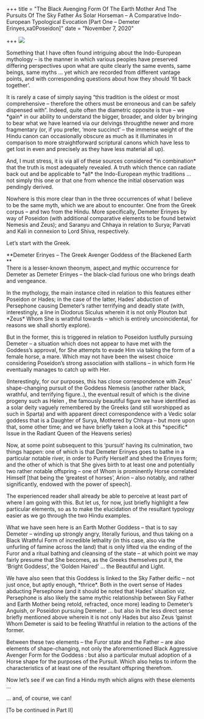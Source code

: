 +++
title = "The Black Avenging Form Of The Earth Mother And The Pursuits Of The Sky Father As Solar Horseman – A Comparative Indo-European Typological Evocation [Part One – Demeter Erinyes,xa0Poseidon]"
date = "November 7, 2020"

+++
![](https://aryaakasha.files.wordpress.com/2020/11/640.webp-76.jpg?w=896)

  
Something that I have often found intriguing about the Indo-European
mythology – is the manner in which various peoples have preserved
differing perspectives upon what are quite clearly the same events, same
beings, same myths … yet which are recorded from different vantage
points, and with corresponding questions about how they should ‘fit back
together’.

It is rarely a case of simply saying “this tradition is the oldest or
most comprehensive – therefore the others must be erroneous and can be
safely dispensed with”. Indeed, quite often the diametric opposite is
true – we \*gain\* in our ability to understand the bigger, broader, and
older by bringing to bear what we have learned via our delvings
throughthe newer and more fragmentary (or, if you prefer, ‘more
succinct’ – the immense weight of the Hindu canon can occasionally
obscure as much as it illuminates in comparison to more straightforward
scriptural canons which have less to get lost in even and precisely as
they have less material all up).

And, I must stress, it is via all of these sources considered \*in
combination\* that the truth is most adequately revealed. A truth which
thence can radiate back out and be applicable to \*all\* the
Indo-European mythic traditions … not simply this one or that one from
whence the initial observation was pendingly derived.

Nowhere is this more clear than in the three occurrences of what I
believe to be the same myth, which we are about to encounter. One from
the Greek corpus – and two from the Hindu. More specifically, Demeter
Erinyes by way of Poseidon (with additional comparative elements to be
found betwixt Nemesis and Zeus); and Saranyu and Chhaya in relation to
Surya; Parvati and Kali in connexion to Lord Shiva, respectively.

Let’s start with the Greek.

**Demeter Erinyes – The Greek Avenger Goddess of the Blackened Earth  
**  
There is a lesser-known theonym, aspect,and mythic occurrence for
Demeter as Demeter Erinyes – the black-clad furious one who brings death
and vengeance.

In the mythology, the main instance cited in relation to this features
either Poseidon or Hades; in the case of the latter, Hades’ abduction of
Persephone causing Demeter’s rather terrifying and deadly state (with,
interestingly, a line in Diodorus Siculus wherein it is not only Plouton
but \*Zeus\* Whom She is wrathful towards – which is entirely
uncoincidental, for reasons we shall shortly explore).

But in the former, this is triggered in relation to Poseidon lustfully
pursuing Demeter – a situation which does not appear to have met with
the Goddess’s approval, for She attempts to evade Him via taking the
form of a female horse, a mare. Which may not have been the wisest
choice considering Poseidon’s strong association with stallions – in
which form He eventually manages to catch up with Her.

(Interestingly, for our purposes, this has close correspondence with
Zeus’ shape-changing pursuit of the Goddess Nemesis (another rather
black, wrathful, and terrifying figure..), the eventual result of which
is the divine progeny such as Helen , the famously beautiful figure we
have identified as a solar deity vaguely remembered by the Greeks (and
still worshipped as such in Sparta) and with apparent direct
correspondence with a Vedic solar goddess that is a Daughter of Surya,
Mothered by Chhaya – but more upon that, some other time; and we have
briefly taken a look at this \*specific\* Issue in the Radiant Queen of
the Heavens series)

Now, at some point subsequent to this ‘pursuit’ having its culmination,
two things happen: one of which is that Demeter Erinyes goes to bathe in
a particular notable river, in order to Purify Herself and shed the
Erinyes form; and the other of which is that She gives birth to at least
one and potentially two rather notable offspring – one of Whom is
prominently Horse correlated Himself \[that being the ‘greatest of
horses’, Arion – also notably, and rather significantly, endowed with
the power of speech\].

The experienced reader shall already be able to perceive at least part
of where I am going with this. But let us, for now, just briefly
highlight a few particular elements, so as to make the elucidation of
the resultant typology easier as we go through the two Hindu examples.

What we have seen here is an Earth Mother Goddess – that is to say
Demeter – winding up strongly angry, literally furious, and thus taking
on a Black Wrathful Form of incredible lethality (in this case, also via
the unfurling of famine across the land) that is only lifted via the
ending of the Furor and a ritual bathing and cleansing of the state – at
which point we may fairly presume that She becomes, as the Greeks
themselves put it, the ‘Bright Goddess’, the ‘Golden Haired’ … the
Beautiful and Light.

We have also seen that this Goddess is linked to the Sky Father deific –
not just once, but aptly enough, \*thrice\*. Both in the overt sense of
Hades abducting Persephone (and it should be noted that Hades’ situation
viz. Persephone is also likely the same mythic relationship between Sky
Father and Earth Mother being retold, refracted, once more) leading to
Demeter’s Anguish, or Poseidon pursuing Demeter … but also in the less
direct sense briefly mentioned above wherein it is not only Hades but
also Zeus ‘gainst Whom Demeter is said to be feeling Wrathful in
relation to the actions of the former.

Between these two elements – the Furor state and the Father – are also
elements of shape-changing, not only the aforementioned Black Aggressive
Avenger Form for the Goddess : but also a particular mutual adoption of
a Horse shape for the purposes of the Pursuit. Which also helps to
inform the characteristics of at least one of the resultant offspring
therefrom.

Now let’s see if we can find a Hindu myth which aligns with these
elements …

… and, of course, we can!  
  
\[To be continued in Part II\]
